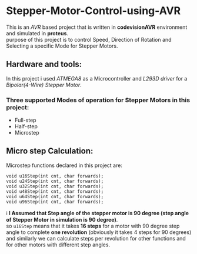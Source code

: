 # Stepper-Motor-Control-using-AVR
This is an *AVR* based project that is written in **codevisionAVR** environment and simulated in **proteus**.<br>
purpose of this project is to control Speed, Direction of Rotation and Selecting a specific Mode for Stepper Motors.<br>

## Hardware and tools:
In this project i used *ATMEGA8* as a Microcontroller and *L293D driver* for a *Bipolar(4-Wire) Stepper Motor*.<br>

### Three supported Modes of operation for Stepper Motors in this project:
- Full-step 
- Half-step
- Microstep

## Micro step Calculation:
Microstep functions declared in this project are: 
```
void u16Step(int cnt, char forwards);
void u24Step(int cnt, char forwards);
void u32Step(int cnt, char forwards);
void u48Step(int cnt, char forwards);
void u64Step(int cnt, char forwards);
void u96Step(int cnt, char forwards);
```
:information_source: **I Assumed that Step angle of the stepper motor is 90 degree (step angle of Stepper Motor in simulation is 90 degree)**.<br>
so `u16Step` means that it takes **16 steps** for a motor with 90 degree step angle to complete **one revolution** (obviously it takes 4 steps for 90 degrees) and similarly we can calculate steps per revolution for other functions and for other motors with different step angles.
